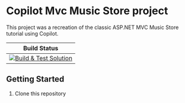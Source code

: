 # Copilot Mvc Music Store project
This project was a recreation of the classic ASP.NET MVC Music Store tutorial using Copilot.

<!-- Build status badge in table -->
|Build Status|
|------------|
|[![Build & Test Solution](https://github.com/ollief87/CopilotMvcMusicStore/actions/workflows/build-test-solution.yaml/badge.svg)](https://github.com/ollief87/CopilotMvcMusicStore/actions/workflows/build-test-solution.yaml)|       

## Getting Started
1. Clone this repository
